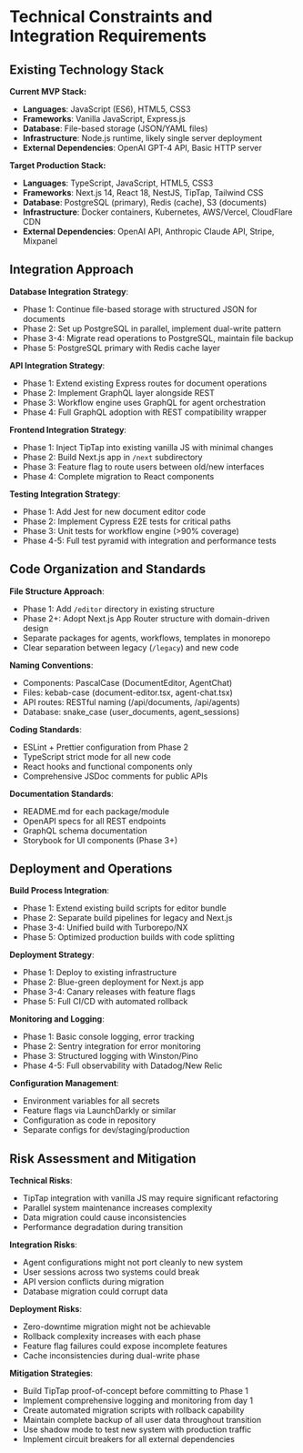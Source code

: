 # Technical Constraints and Integration Requirements

## Existing Technology Stack

**Current MVP Stack:**
- **Languages**: JavaScript (ES6), HTML5, CSS3
- **Frameworks**: Vanilla JavaScript, Express.js
- **Database**: File-based storage (JSON/YAML files)
- **Infrastructure**: Node.js runtime, likely single server deployment
- **External Dependencies**: OpenAI GPT-4 API, Basic HTTP server

**Target Production Stack:**
- **Languages**: TypeScript, JavaScript, HTML5, CSS3
- **Frameworks**: Next.js 14, React 18, NestJS, TipTap, Tailwind CSS
- **Database**: PostgreSQL (primary), Redis (cache), S3 (documents)
- **Infrastructure**: Docker containers, Kubernetes, AWS/Vercel, CloudFlare CDN
- **External Dependencies**: OpenAI API, Anthropic Claude API, Stripe, Mixpanel

## Integration Approach

**Database Integration Strategy**:
- Phase 1: Continue file-based storage with structured JSON for documents
- Phase 2: Set up PostgreSQL in parallel, implement dual-write pattern
- Phase 3-4: Migrate read operations to PostgreSQL, maintain file backup
- Phase 5: PostgreSQL primary with Redis cache layer

**API Integration Strategy**:
- Phase 1: Extend existing Express routes for document operations
- Phase 2: Implement GraphQL layer alongside REST
- Phase 3: Workflow engine uses GraphQL for agent orchestration
- Phase 4: Full GraphQL adoption with REST compatibility wrapper

**Frontend Integration Strategy**:
- Phase 1: Inject TipTap into existing vanilla JS with minimal changes
- Phase 2: Build Next.js app in `/next` subdirectory
- Phase 3: Feature flag to route users between old/new interfaces
- Phase 4: Complete migration to React components

**Testing Integration Strategy**:
- Phase 1: Add Jest for new document editor code
- Phase 2: Implement Cypress E2E tests for critical paths
- Phase 3: Unit tests for workflow engine (>90% coverage)
- Phase 4-5: Full test pyramid with integration and performance tests

## Code Organization and Standards

**File Structure Approach**:
- Phase 1: Add `/editor` directory in existing structure
- Phase 2+: Adopt Next.js App Router structure with domain-driven design
- Separate packages for agents, workflows, templates in monorepo
- Clear separation between legacy (`/legacy`) and new code

**Naming Conventions**:
- Components: PascalCase (DocumentEditor, AgentChat)
- Files: kebab-case (document-editor.tsx, agent-chat.tsx)
- API routes: RESTful naming (/api/documents, /api/agents)
- Database: snake_case (user_documents, agent_sessions)

**Coding Standards**:
- ESLint + Prettier configuration from Phase 2
- TypeScript strict mode for all new code
- React hooks and functional components only
- Comprehensive JSDoc comments for public APIs

**Documentation Standards**:
- README.md for each package/module
- OpenAPI specs for all REST endpoints
- GraphQL schema documentation
- Storybook for UI components (Phase 3+)

## Deployment and Operations

**Build Process Integration**:
- Phase 1: Extend existing build scripts for editor bundle
- Phase 2: Separate build pipelines for legacy and Next.js
- Phase 3-4: Unified build with Turborepo/NX
- Phase 5: Optimized production builds with code splitting

**Deployment Strategy**:
- Phase 1: Deploy to existing infrastructure
- Phase 2: Blue-green deployment for Next.js app
- Phase 3-4: Canary releases with feature flags
- Phase 5: Full CI/CD with automated rollback

**Monitoring and Logging**:
- Phase 1: Basic console logging, error tracking
- Phase 2: Sentry integration for error monitoring
- Phase 3: Structured logging with Winston/Pino
- Phase 4-5: Full observability with Datadog/New Relic

**Configuration Management**:
- Environment variables for all secrets
- Feature flags via LaunchDarkly or similar
- Configuration as code in repository
- Separate configs for dev/staging/production

## Risk Assessment and Mitigation

**Technical Risks**:
- TipTap integration with vanilla JS may require significant refactoring
- Parallel system maintenance increases complexity
- Data migration could cause inconsistencies
- Performance degradation during transition

**Integration Risks**:
- Agent configurations might not port cleanly to new system
- User sessions across two systems could break
- API version conflicts during migration
- Database migration could corrupt data

**Deployment Risks**:
- Zero-downtime migration might not be achievable
- Rollback complexity increases with each phase
- Feature flag failures could expose incomplete features
- Cache inconsistencies during dual-write phase

**Mitigation Strategies**:
- Build TipTap proof-of-concept before committing to Phase 1
- Implement comprehensive logging and monitoring from day 1
- Create automated migration scripts with rollback capability
- Maintain complete backup of all user data throughout transition
- Use shadow mode to test new system with production traffic
- Implement circuit breakers for all external dependencies

